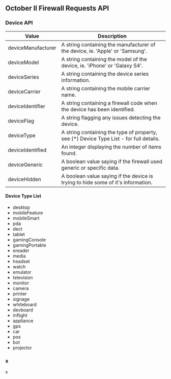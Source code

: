 ## October II Firewall Requests API

### Device API

Value | Description
---|---
deviceManufacturer | A string containing the manufacturer of the device, ie. 'Apple' or 'Samsung'.
deviceModel | A string containing the model of the device, ie. 'iPhone' or 'Galaxy S4'.
deviceSeries | A string containing the device series information.
deviceCarrier | A string containing the mobile carrier name.
deviceIdentifier | A string containing a firewall code when the device has been identified.
deviceFlag | A string flagging any issues detecting the device.
deviceType | A string containing the type of property, see (*) Device Type List - for full details.
deviceIdentified | An integer displaying the number of items found.
deviceGeneric | A boolean value saying if the firewall used generic or specific data.
deviceHidden | A boolean value saying if the device is trying to hide some of it's information.

#### Device Type List

- desktop
- mobileFeature
- mobileSmart
- pda
- dect
- tablet
- gamingConsole
- gamingPortable
- ereader
- media
- headset
- watch
- emulator
- television
- monitor
- camera
- printer
- signage
- whiteboard
- devboard
- inflight
- appliance
- gps
- car
- pos
- bot
- projector

### x

x
